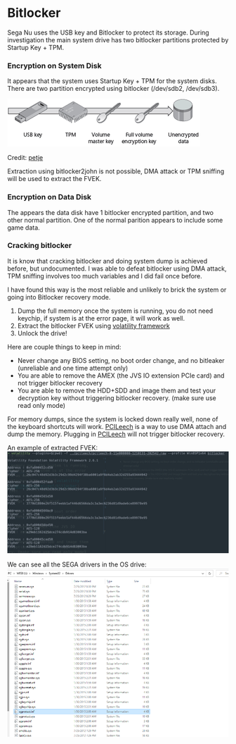 # Bitlocker
Sega Nu uses the USB key and Bitlocker to protect its storage. During investigation the main system drive has two bitlocker partitions protected by Startup Key + TPM.

### Encryption on System Disk
It appears that the system uses Startup Key + TPM for the system disks. There are two partition encrypted using bitlocker (/dev/sdb2, /dev/sdb3).

![](../res/mdsf5.gif)

Credit: [petje](http://www.emuline.org/topic/1695-arcade-pc-chunithm-amazon-v130-omnimix-sega-nu-11/?do=findComment&comment=65867)

Extraction using bitlocker2john is not possible, DMA attack or TPM sniffing will be used to extract the FVEK.


### Encryption on Data Disk
The appears the data disk have 1 bitlocker encrypted partition, and two other normal partition. One of the normal parition appears to include some game data.


### Cracking bitlocker
It is know that cracking bitlocker and doing system dump is achieved before, but undocumented. I was able to defeat bitlocker using DMA attack, TPM sniffing involves too much variables and I did fail once before.

I have found this way is the most reliable and unlikely to brick the system or going into Bitlocker recovery mode.

1. Dump the full memory once the system is running, you do not need keychip, if system is at the error page, it will work as well.
2. Extract the bitlocker FVEK using [volatility framework](https://github.com/elceef/bitlocker)
3. Unlock the drive!

Here are couple things to keep in mind:

* Never change any BIOS setting, no boot order change, and no bitleaker (unreliable and one time attempt only)
* You are able to remove the AMEX (the JVS IO extension PCIe card) and not trigger bitlocker recovery
* You are able to remove the HDD+SDD and image them and test your decryption key without triggering bitlocker recovery. (make sure use read only mode)

For memory dumps, since the system is locked down really well, none of the keyboard shortcuts will work. [PCILeech](https://github.com/ufrisk/pcileech) is a way to use DMA attach and dump the memory. Plugging in [PCILeech](https://github.com/ufrisk/pcileech) will not trigger bitlocker recovery.

An example of extracted FVEK:
![volume keys](../res/vol.png)

We can see all the SEGA drivers in the OS drive:
![drivers](../res/drivers.png)